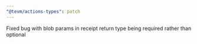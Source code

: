 ```yaml
---
"@tevm/actions-types": patch
---
```


Fixed bug with blob params in receipt return type being required rather than optional

